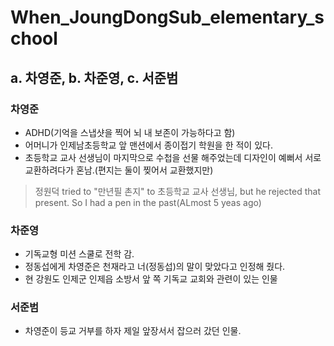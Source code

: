 # When_JoungDongSub_elementary_school

## a. 차영준, b. 차준영, c. 서준범

### 차영준

- ADHD(기억을 스냅샷을 찍어 뇌 내 보존이 가능하다고 함)
- 어머니가 인제남초등학교 앞 맨션에서 종이접기 학원을 한 적이 있다.
- 초등학교 교사 선생님이 마지막으로 수첩을 선물 해주었는데 디자인이 예뻐서 서로 교환하려다가 혼남.(편지는 둘이 찢어서 교환했지만)

> 정원덕 tried to "만년필 촌지" to 초등학교 교사 선생님, but he rejected that present. So I had a pen in the past(ALmost 5 yeas ago) 

### 차준영

- 기독교형 미션 스쿨로 전학 감.
- 정동섭에게 차영준은 천재라고 너(정동섭)의 말이 맞았다고 인정해 줬다.
- 현 강원도 인제군 인제읍 소방서 앞 쪽 기독교 교회와 관련이 있는 인물

### 서준범

- 차영준이 등교 거부를 하자 제일 앞장서서 잡으러 갔던 인물.

